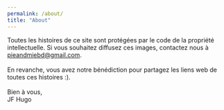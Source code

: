 ```yaml
---
permalink: /about/
title: "About"
---
```


Toutes les histoires de ce site sont protégées par le code de la propriété intellectuelle.
Si vous souhaitez diffusez ces images, contactez nous à <pieandmiebd@gmail.com>.
<br>
<br>
En revanche, vous avez notre bénédiction pour partagez les liens web de toutes ces histoires :).
<br>
<br>
Bien à vous, 
<br>
JF Hugo
